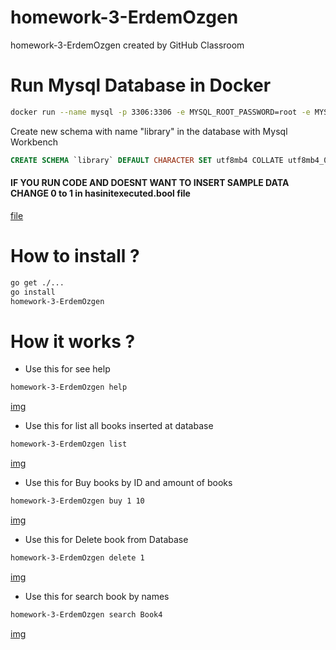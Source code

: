 # homework-3-ErdemOzgen
homework-3-ErdemOzgen created by GitHub Classroom

# Run Mysql Database in Docker
```bash
docker run --name mysql -p 3306:3306 -e MYSQL_ROOT_PASSWORD=root -e MYSQL_DATABASE=testdb -e MYSQL_USER=admin -e MYSQL_PASSWORD=root -d mysql
```
Create new schema with name "library" in the database with Mysql Workbench
```sql
CREATE SCHEMA `library` DEFAULT CHARACTER SET utf8mb4 COLLATE utf8mb4_0900_ai_ci ;
```
#### IF YOU RUN CODE AND DOESNT WANT TO INSERT SAMPLE DATA CHANGE 0 to 1 in hasinitexecuted.bool file
[file](./hasinitexecuted.bool)

# How to install ?

```bash
go get ./...
go install 
homework-3-ErdemOzgen
```
# How it works ?

* Use this for see help
```bash
homework-3-ErdemOzgen help
```
[img](img/1.png)


* Use this for list all books inserted at database
```bash
homework-3-ErdemOzgen list
```
[img](img/2.png)

* Use this for Buy books by ID and amount of books
```bash
homework-3-ErdemOzgen buy 1 10
```
[img](img/3.png)

* Use this for Delete book from Database
```bash
homework-3-ErdemOzgen delete 1
```
[img](img/4.png)

* Use this for search book by names
```bash
homework-3-ErdemOzgen search Book4
```
[img](img/5.png)